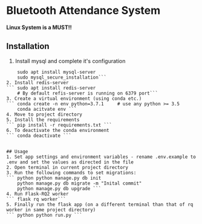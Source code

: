 # Bluetooth Attendance System
**Linux System is a MUST!!**

## Installation 
1. Install mysql and complete it's configuration 
``` sudo apt update
    sudo apt install mysql-server
    sudo mysql_secure_installation```
2. Install redis-server
``` sudo apt install redis-server
    # By default refis-server is running on 6379 port```
3. Create a virtual environment (using conda etc.) 
``` conda create -n env python=3.7.1     # use any python >= 3.5
    conda acitvate env ```
4. Move to project directory
5. Install the requirements
``` pip install -r requirements.txt ``` 
6. To deactivate the conda environment
``` conda deactivate ```


## Usage
1. Set app settings and environment variables - rename .env.example to .env and set the values as directed in the file 
2. Open terminal in current project directory
3. Run the following commands to set migrations: 
``` python python manage.py db init 
    python manage.py db migrate -m "Inital commit"
    python manage.py db upgrade ```
4. Run Flask-RQ2 worker
``` flask rq worker```
5. Finally run the flask app (on a different terminal than that of rq worker in same project directory) 
``` python python run.py ```
